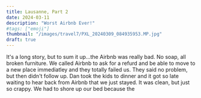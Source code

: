 ```yaml
---
title: Lausanne, Part 2
date: 2024-03-11
description: "Worst Airbnb Ever!"
#tags: ["emoji"]
thumbnail: "/images/travel7/PXL_20240309_084935953.MP.jpg"
draft: true
---
```


It's a long story, but to sum it up...the Airbnb was really bad. No soap, all broken furniture. We called Airbnb to ask for a refurd and be able to move to a new place immediatley and they totally failed us. They said no problem, but then didn't follow up. Dan took the kids to dinner and it got so late waiting to hear back from Airbnb that we just stayed. It was clean, but just so crappy. We had to shore up our bed because the 



